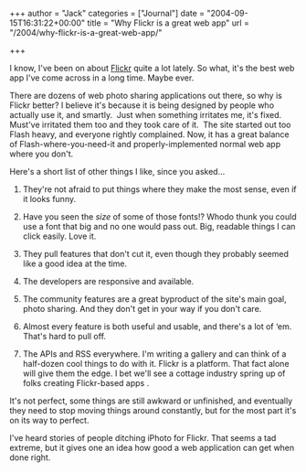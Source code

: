 +++
author = "Jack"
categories = ["Journal"]
date = "2004-09-15T16:31:22+00:00"
title = "Why Flickr is a great web app"
url = "/2004/why-flickr-is-a-great-web-app/"

+++

I know, I've been on about [Flickr][1] quite a lot lately. So what, it's the best web app I've come across in a long time. Maybe ever.

There are dozens of web photo sharing applications out there, so why is Flickr better? I believe it's because it is being designed by people who actually use it, and smartly.&nbsp; Just when something irritates me, it's fixed. Must've irritated them too and they took care of it.&nbsp; The site started out too Flash heavy, and everyone rightly complained. Now, it has a great balance of Flash-where-you-need-it and properly-implemented normal web app where you don't.

Here's a short list of other things I like, since you asked&#8230;

</p> 

  1. They're not afraid to put things where they make the most sense, even if it looks funny.


  2. Have you seen the _size_ of some of those fonts!? Whodo thunk you could use a font that big and no one would pass out. Big, readable things I can click easily. Love it.


  3. They pull features that don't cut it, even though they probably seemed like a good idea at the time.


  4. The developers are responsive and available.


  5. The community features are a great byproduct of the site's main goal, photo sharing. And they don't get in your way if you don't care.


  6. Almost every feature is both useful and usable, and there's a lot of &#8216;em. That's hard to pull off.


  7. The APIs and RSS everywhere. I'm writing a gallery and can think of a half-dozen cool things to do with it. Flickr is a platform. That fact alone will give them the edge. I bet we'll see a cottage industry spring up of folks creating Flickr-based apps .
</ol> 

It's not perfect, some things are still awkward or unfinished, and eventually they need to stop moving things around constantly, but for the most part it's on its way to perfect.

I've heard stories of people ditching iPhoto for Flickr. That seems a tad extreme, but it gives one an idea how good a web application can get when done right.

 [1]: http://flickr.com